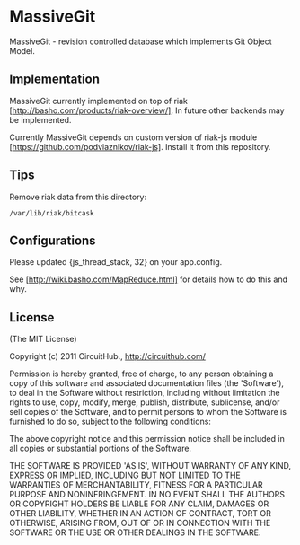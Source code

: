# MassiveGit

MassiveGit - revision controlled database which implements Git Object Model.

## Implementation

MassiveGit currently implemented on top of riak [http://basho.com/products/riak-overview/].
In future other backends may be implemented.


Currently MassiveGit depends on custom version of riak-js module [https://github.com/podviaznikov/riak-js].
Install it from this repository.

## Tips

Remove riak data from this directory:

`/var/lib/riak/bitcask`


## Configurations

Please updated {js_thread_stack, 32} on your app.config.

See [http://wiki.basho.com/MapReduce.html] for details how to do this and why.

## License

(The MIT License)

Copyright (c) 2011 CircuitHub., http://circuithub.com/

Permission is hereby granted, free of charge, to any person obtaining
a copy of this software and associated documentation files (the
'Software'), to deal in the Software without restriction, including
without limitation the rights to use, copy, modify, merge, publish,
distribute, sublicense, and/or sell copies of the Software, and to
permit persons to whom the Software is furnished to do so, subject to
the following conditions:

The above copyright notice and this permission notice shall be
included in all copies or substantial portions of the Software.

THE SOFTWARE IS PROVIDED 'AS IS', WITHOUT WARRANTY OF ANY KIND,
EXPRESS OR IMPLIED, INCLUDING BUT NOT LIMITED TO THE WARRANTIES OF
MERCHANTABILITY, FITNESS FOR A PARTICULAR PURPOSE AND NONINFRINGEMENT.
IN NO EVENT SHALL THE AUTHORS OR COPYRIGHT HOLDERS BE LIABLE FOR ANY
CLAIM, DAMAGES OR OTHER LIABILITY, WHETHER IN AN ACTION OF CONTRACT,
TORT OR OTHERWISE, ARISING FROM, OUT OF OR IN CONNECTION WITH THE
SOFTWARE OR THE USE OR OTHER DEALINGS IN THE SOFTWARE.

